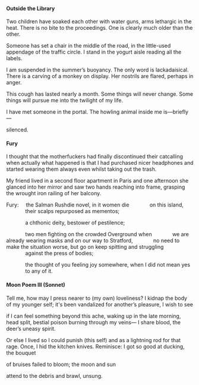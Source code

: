 #### Outside the Library

Two children have soaked each other with water guns,
arms lethargic in the heat. There is no bite
to the proceedings. One is clearly much older
than the other.

Someone has set a chair in the middle of the road,
in the little-used appendage
of the traffic circle. I stand in the yogurt aisle
reading all the labels.

I am suspended in the summer’s buoyancy. The only word
is lackadaisical. There is a carving
of a monkey on display.
Her nostrils are flared, perhaps in anger.

This cough has lasted nearly a month. Some things will never
change.
Some things will pursue me into the twilight
of my life.

I have met someone in the portal. The howling
animal inside me
is—briefly—

silenced.

#### Fury

I thought that the motherfuckers
had finally discontinued their catcalling
when actually what happened is that I had purchased nicer headphones
and started wearing them
always
even whilst taking out the trash.

My friend lived in a second floor apartment in Paris and one afternoon
she glanced into her mirror and saw
two hands
reaching into frame,
grasping the wrought iron railing
of her balcony.

Fury:&nbsp;&nbsp;&nbsp;&nbsp;&nbsp;the Salman Rushdie novel, in it women die
&nbsp;&nbsp;&nbsp;&nbsp;&nbsp;&nbsp;&nbsp;&nbsp;&nbsp;&nbsp;&nbsp;&nbsp;&nbsp;on this island,
&nbsp;&nbsp;&nbsp;&nbsp;&nbsp;&nbsp;&nbsp;&nbsp;&nbsp;&nbsp;&nbsp;&nbsp;&nbsp;their scalps repurposed as mementos;

&nbsp;&nbsp;&nbsp;&nbsp;&nbsp;&nbsp;&nbsp;&nbsp;&nbsp;&nbsp;&nbsp;&nbsp;&nbsp;a chthonic deity, bestower of pestilence;

&nbsp;&nbsp;&nbsp;&nbsp;&nbsp;&nbsp;&nbsp;&nbsp;&nbsp;&nbsp;&nbsp;&nbsp;&nbsp;two men fighting on the crowded Overground when
&nbsp;&nbsp;&nbsp;&nbsp;&nbsp;&nbsp;&nbsp;&nbsp;&nbsp;&nbsp;&nbsp;&nbsp;&nbsp;we are already wearing masks and on our way to Stratford,
&nbsp;&nbsp;&nbsp;&nbsp;&nbsp;&nbsp;&nbsp;&nbsp;&nbsp;&nbsp;&nbsp;&nbsp;&nbsp;no need to make the situation worse, but go on keep spitting and struggling
&nbsp;&nbsp;&nbsp;&nbsp;&nbsp;&nbsp;&nbsp;&nbsp;&nbsp;&nbsp;&nbsp;&nbsp;&nbsp;against the press of bodies;

&nbsp;&nbsp;&nbsp;&nbsp;&nbsp;&nbsp;&nbsp;&nbsp;&nbsp;&nbsp;&nbsp;&nbsp;&nbsp;the thought of you feeling joy somewhere, when I did not mean yes
&nbsp;&nbsp;&nbsp;&nbsp;&nbsp;&nbsp;&nbsp;&nbsp;&nbsp;&nbsp;&nbsp;&nbsp;&nbsp;to any of it.

#### Moon Poem III (Sonnet)

Tell me, how may I press nearer to (my
own) loveliness? I kidnap the body
of my younger self; it's been vandalized
for another’s pleasure, I wish to see

if I can feel something beyond this ache,
waking up in the late morning, head split,
bestial poison burning through my veins—
I share blood, the deer’s uneasy spirit.

Or else I lived so I could punish (this
self) and as a lightning rod for that rage.
Once, I hid the kitchen knives. Reminisce:
I got so good at ducking, the bouquet

of bruises failed to bloom; the moon and sun

attend to the debris and brawl, unsung.
